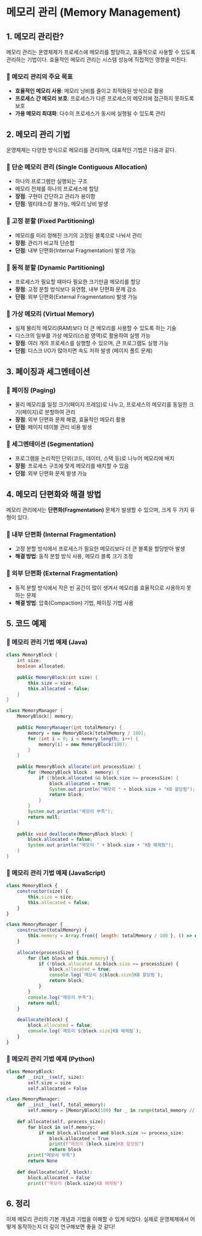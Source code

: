 # 메모리 관리 (Memory Management)

## 1. 메모리 관리란?
메모리 관리는 운영체제가 프로세스에 메모리를 할당하고, 효율적으로 사용할 수 있도록 관리하는 기법이다. 효율적인 메모리 관리는 시스템 성능에 직접적인 영향을 미친다.

### 🔹 메모리 관리의 주요 목표
- **효율적인 메모리 사용**: 메모리 낭비를 줄이고 최적화된 방식으로 활용
- **프로세스 간 메모리 보호**: 프로세스가 다른 프로세스의 메모리에 접근하지 못하도록 보호
- **가용 메모리 최대화**: 다수의 프로세스가 동시에 실행될 수 있도록 관리

## 2. 메모리 관리 기법
운영체제는 다양한 방식으로 메모리를 관리하며, 대표적인 기법은 다음과 같다.

### 🔹 단순 메모리 관리 (Single Contiguous Allocation)
- 하나의 프로그램만 실행되는 구조
- 메모리 전체를 하나의 프로세스에 할당
- **장점**: 구현이 간단하고 관리가 용이함
- **단점**: 멀티태스킹 불가능, 메모리 낭비 발생

### 🔹 고정 분할 (Fixed Partitioning)
- 메모리를 미리 정해진 크기의 고정된 블록으로 나눠서 관리
- **장점**: 관리가 비교적 단순함
- **단점**: 내부 단편화(Internal Fragmentation) 발생 가능

### 🔹 동적 분할 (Dynamic Partitioning)
- 프로세스가 필요할 때마다 필요한 크기만큼 메모리를 할당
- **장점**: 고정 분할 방식보다 유연함, 내부 단편화 문제 감소
- **단점**: 외부 단편화(External Fragmentation) 발생 가능

### 🔹 가상 메모리 (Virtual Memory)
- 실제 물리적 메모리(RAM)보다 더 큰 메모리를 사용할 수 있도록 하는 기술
- 디스크의 일부를 가상 메모리(스왑 영역)로 활용하여 실행 가능
- **장점**: 여러 개의 프로세스를 실행할 수 있으며, 큰 프로그램도 실행 가능
- **단점**: 디스크 I/O가 많아지면 속도 저하 발생 (페이지 폴트 문제)

## 3. 페이징과 세그멘테이션

### 🔹 페이징 (Paging)
- 물리 메모리를 일정 크기(페이지 프레임)로 나누고, 프로세스의 메모리를 동일한 크기(페이지)로 분할하여 관리
- **장점**: 외부 단편화 문제 해결, 효율적인 메모리 활용
- **단점**: 페이지 테이블 관리 비용 발생

### 🔹 세그멘테이션 (Segmentation)
- 프로그램을 논리적인 단위(코드, 데이터, 스택 등)로 나누어 메모리에 배치
- **장점**: 프로세스 구조에 맞게 메모리를 배치할 수 있음
- **단점**: 외부 단편화 문제 발생 가능

## 4. 메모리 단편화와 해결 방법
메모리 관리에서는 **단편화(Fragmentation)** 문제가 발생할 수 있으며, 크게 두 가지 유형이 있다.

### 🔹 내부 단편화 (Internal Fragmentation)
- 고정 분할 방식에서 프로세스가 필요한 메모리보다 더 큰 블록을 할당받아 발생
- **해결 방법**: 동적 분할 방식 사용, 메모리 블록 크기 조정

### 🔹 외부 단편화 (External Fragmentation)
- 동적 분할 방식에서 작은 빈 공간이 많이 생겨서 메모리를 효율적으로 사용하지 못하는 문제
- **해결 방법**: 압축(Compaction) 기법, 페이징 기법 사용

## 5. 코드 예제
### 🔹 메모리 관리 기법 예제 (Java)
```java
class MemoryBlock {
    int size;
    boolean allocated;
    
    public MemoryBlock(int size) {
        this.size = size;
        this.allocated = false;
    }
}

class MemoryManager {
    MemoryBlock[] memory;
    
    public MemoryManager(int totalMemory) {
        memory = new MemoryBlock[totalMemory / 100];
        for (int i = 0; i < memory.length; i++) {
            memory[i] = new MemoryBlock(100);
        }
    }
    
    public MemoryBlock allocate(int processSize) {
        for (MemoryBlock block : memory) {
            if (!block.allocated && block.size >= processSize) {
                block.allocated = true;
                System.out.println("메모리 " + block.size + "KB 할당됨");
                return block;
            }
        }
        System.out.println("메모리 부족");
        return null;
    }
    
    public void deallocate(MemoryBlock block) {
        block.allocated = false;
        System.out.println("메모리 " + block.size + "KB 해제됨");
    }
}
```

### 🔹 메모리 관리 기법 예제 (JavaScript)
```javascript
class MemoryBlock {
    constructor(size) {
        this.size = size;
        this.allocated = false;
    }
}

class MemoryManager {
    constructor(totalMemory) {
        this.memory = Array.from({ length: totalMemory / 100 }, () => new MemoryBlock(100));
    }
    
    allocate(processSize) {
        for (let block of this.memory) {
            if (!block.allocated && block.size >= processSize) {
                block.allocated = true;
                console.log(`메모리 ${block.size}KB 할당됨`);
                return block;
            }
        }
        console.log("메모리 부족");
        return null;
    }
    
    deallocate(block) {
        block.allocated = false;
        console.log(`메모리 ${block.size}KB 해제됨`);
    }
}
```

### 🔹 메모리 관리 기법 예제 (Python)
```python
class MemoryBlock:
    def __init__(self, size):
        self.size = size
        self.allocated = False

class MemoryManager:
    def __init__(self, total_memory):
        self.memory = [MemoryBlock(100) for _ in range(total_memory // 100)]
    
    def allocate(self, process_size):
        for block in self.memory:
            if not block.allocated and block.size >= process_size:
                block.allocated = True
                print(f"메모리 {block.size}KB 할당됨")
                return block
        print("메모리 부족")
        return None
    
    def deallocate(self, block):
        block.allocated = False
        print(f"메모리 {block.size}KB 해제됨")
```

## 6. 정리
이제 메모리 관리의 기본 개념과 기법을 이해할 수 있게 되었다. 실제로 운영체제에서 어떻게 동작하는지 더 깊이 연구해보면 좋을 것 같다!
